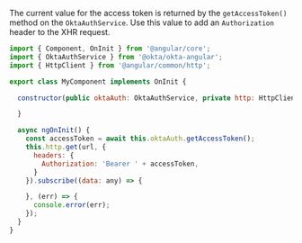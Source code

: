 The current value for the access token is returned by the `getAccessToken()` method on the `OktaAuthService`.
Use this value to add an `Authorization` header to the XHR request.

```javascript
import { Component, OnInit } from '@angular/core';
import { OktaAuthService } from '@okta/okta-angular';
import { HttpClient } from '@angular/common/http';

export class MyComponent implements OnInit {

  constructor(public oktaAuth: OktaAuthService, private http: HttpClient) {

  }

  async ngOnInit() {
    const accessToken = await this.oktaAuth.getAccessToken();
    this.http.get(url, {
      headers: {
        Authorization: 'Bearer ' + accessToken,
      }
    }).subscribe((data: any) => {

    }, (err) => {
      console.error(err);
    });
  }
}
```
